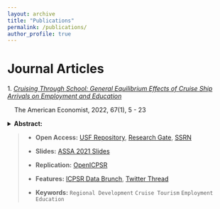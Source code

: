 ```yaml
---
layout: archive
title: "Publications"
permalink: /publications/
author_profile: true
---
```


<!-- Title, Coauthors, Abstract, Paper link, preprint researchgate link, LaTeX presentation, twitter thread, video explanation, replication code, replication data, media coverage -->


Journal Articles
======= 

1\. [*Cruising Through School: General Equilibrium Effects of Cruise Ship Arrivals on Employment and Education*](https://journals.sagepub.com/doi/abs/10.1177/05694345211054515?journalCode=aexb)

&nbsp;&nbsp;&nbsp; The American Economist, 2022, 67(1), 5 - 23
<details>
  <summary> <strong> Abstract: </strong> </summary>
      <blockquote> Cruise ship tourism has been the fastest growing branch of the tourism sector since the turn of the century. As a result, cruise tourism’s increased port traffic has garnered attention as a development strategy for port cities of developing nations over the past two decades. I utilize 10.6 million automatic identification system (AIS) locations from 517 cruise ships to estimate granular city by year cruise ship arrivals in 5,644 port destinations over 220 nations and territories from 2009 to 2018. Matched with 355,463 individual Demographic and Health Survey (DHS) women’s surveys in 23 countries from 2009 to 2016, this study examines cruise tourism’s relationship to female labor participation and associated human capital attainment in destination port cities of developing nations. Using fixed effects to identify this relationship, I find positive general equilibrium effects from cruise tourism on labor participation and educational attainment with strong age dynamics. For each 1% increase in cruise ship arrivals to a port city, female labor participation increase 7% and women gain around a 1/3 more years of education. Additionally, this study employs a Kaplan Meier survivorship model as well as Cox Proportional Hazard Ratios to understand the dynamic change in educational attainment related to age from a cruise tourism shock. Older women respond to an expanding service sector by seizing job opportunities, while younger women acquire a near secondary level of education in anticipation of employment opportunities. The mechanism behind tourism led growth may be the result of improvements in human capital attainment by women. Rhetoric regarding tourism’s role as a development strategy appears to be more nuanced than previously attributed when considering educational choice. This study contributes a novel micro-dataset and a novel measure for cruise tourism at a global scale to examine a broader scope of tourism’s impact on regional development and welfare effects. 
     </blockquote>
</details>
   
>  * **Open Access:** [USF Repository](https://repository.usfca.edu/thes/1298/), [Research Gate](https://www.researchgate.net/publication/356002253_Cruising_Through_School_General_Equilibrium_Effects_of_Cruise_Ship_Arrivals_on_Employment_and_Education), [SSRN](https://papers.ssrn.com/sol3/papers.cfm?abstract_id=4278737)
>  * **Slides:** [ASSA 2021 Slides](/files/mcway_ASSA_2021_prez.pdf)
>  * **Replication:** [OpenICPSR](https://www.openicpsr.org/openicpsr/project/184582/version/V1/view)
>  * **Features:** [ICPSR Data Brunch](https://soundcloud.com/user-494455196/episode-6-cruise-ships-and-empowerment), [Twitter Thread](https://twitter.com/RyanMcWay/status/1503556137739763715?cxt=HHwWhoCyneqV2t0pAAAA)
>
>  * **Keywords:** `Regional Development` `Cruise Tourism` `Employment` `Education`

<!--
Books
======= 

Book Chapters
======= 
-->


